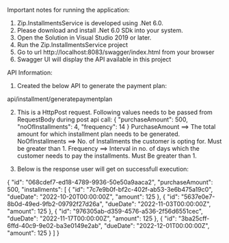 Important notes for running the application:
1. Zip.InstallmentsService is developed using .Net 6.0.
2. Please download and install .Net 6.0 SDk into your system.
3. Open the Solution in Visual Studio 2019 or later.
4. Run the Zip.InstallmentsService project
5. Go to url http://localhost:8083/swagger/index.html from your browser
6. Swagger UI will display the API available in this project

API Information:
1. Created the below API to generate the payment plan:

api/installment/generatepaymentplan

2. This is a HttpPost request. Following values needs to be passed from RequestBody during post api call:
{
  "purchaseAmount": 500,
  "noOfInstallments": 4,
  "frequency": 14
}
PurchaseAmount ==> The total amount for which installment plan needs to be generated.
NoOfInstallments ==> No. of Installments the customer is opting for. Must be greater than 1.
Frequency ==> Interval in no. of days which the customer needs to pay the installments. Must Be greater than 1.

3. Below is the response user will get on successfull execution:

{
  "id": "068cdef7-ed18-4789-9936-50e50a9aaca2",
  "purchaseAmount": 500,
  "installments": [
    {
      "id": "7c7e9b0f-bf2c-402f-ab53-3e6b475a19c0",
      "dueDate": "2022-10-20T00:00:00Z",
      "amount": 125
    },
    {
      "id": "5637e0e7-8b0d-49ed-9fb2-09792f27d26a",
      "dueDate": "2022-11-03T00:00:00Z",
      "amount": 125
    },
    {
      "id": "976305ab-d359-4576-a536-2f56d6551cec",
      "dueDate": "2022-11-17T00:00:00Z",
      "amount": 125
    },
    {
      "id": "3ba25cff-6ffd-40c9-9e02-ba3e0149e2ab",
      "dueDate": "2022-12-01T00:00:00Z",
      "amount": 125
    }
  ]
}